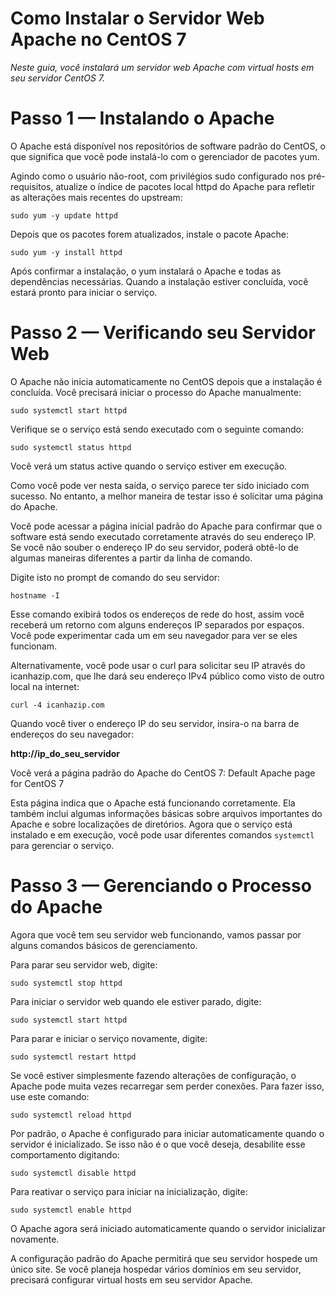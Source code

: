 # Como Instalar o Servidor Web Apache no CentOS 7
*Neste guia, você instalará um servidor web Apache com virtual hosts em seu servidor CentOS 7.*

# Passo 1 — Instalando o Apache

O Apache está disponível nos repositórios de software padrão do CentOS, o que significa que você pode instalá-lo com o gerenciador de pacotes yum.

Agindo como o usuário não-root, com privilégios sudo configurado nos pré-requisitos, atualize o índice de pacotes local httpd do Apache para refletir as alterações mais recentes do upstream:

`sudo yum -y update httpd`

Depois que os pacotes forem atualizados, instale o pacote Apache:

`sudo yum -y install httpd`

Após confirmar a instalação, o yum instalará o Apache e todas as dependências necessárias. Quando a instalação estiver concluída, você estará pronto para iniciar o serviço.

# Passo 2 — Verificando seu Servidor Web

O Apache não inicia automaticamente no CentOS depois que a instalação é concluída. Você precisará iniciar o processo do Apache manualmente:

`sudo systemctl start httpd`

Verifique se o serviço está sendo executado com o seguinte comando:

`sudo systemctl status httpd`

Você verá um status active quando o serviço estiver em execução.

Como você pode ver nesta saída, o serviço parece ter sido iniciado com sucesso. No entanto, a melhor maneira de testar isso é solicitar uma página do Apache.

Você pode acessar a página inicial padrão do Apache para confirmar que o software está sendo executado corretamente através do seu endereço IP. Se você não souber o endereço IP do seu servidor, poderá obtê-lo de algumas maneiras diferentes a partir da linha de comando.

Digite isto no prompt de comando do seu servidor:

`hostname -I`

Esse comando exibirá todos os endereços de rede do host, assim você receberá um retorno com alguns endereços IP separados por espaços. Você pode experimentar cada um em seu navegador para ver se eles funcionam.

Alternativamente, você pode usar o curl para solicitar seu IP através do icanhazip.com, que lhe dará seu endereço IPv4 público como visto de outro local na internet:

`curl -4 icanhazip.com`

Quando você tiver o endereço IP do seu servidor, insira-o na barra de endereços do seu navegador:

**http://ip_do_seu_servidor**

Você verá a página padrão do Apache do CentOS 7:
Default Apache page for CentOS 7

Esta página indica que o Apache está funcionando corretamente. Ela também inclui algumas informações básicas sobre arquivos importantes do Apache e sobre localizações de diretórios. Agora que o serviço está instalado e em execução, você pode usar diferentes comandos `systemctl` para gerenciar o serviço.

# Passo 3 — Gerenciando o Processo do Apache

Agora que você tem seu servidor web funcionando, vamos passar por alguns comandos básicos de gerenciamento.

Para parar seu servidor web, digite:

`sudo systemctl stop httpd`

Para iniciar o servidor web quando ele estiver parado, digite:

`sudo systemctl start httpd`

Para parar e iniciar o serviço novamente, digite:

`sudo systemctl restart httpd`

Se você estiver simplesmente fazendo alterações de configuração, o Apache pode muita vezes recarregar sem perder conexões. Para fazer isso, use este comando:

`sudo systemctl reload httpd`

Por padrão, o Apache é configurado para iniciar automaticamente quando o servidor é inicializado. Se isso não é o que você deseja, desabilite esse comportamento digitando:

`sudo systemctl disable httpd`

Para reativar o serviço para iniciar na inicialização, digite:

`sudo systemctl enable httpd`

O Apache agora será iniciado automaticamente quando o servidor inicializar novamente.

A configuração padrão do Apache permitirá que seu servidor hospede um único site. Se você planeja hospedar vários domínios em seu servidor, precisará configurar virtual hosts em seu servidor Apache.
